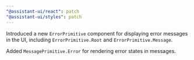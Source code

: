 ```yaml
---
"@assistant-ui/react": patch
"@assistant-ui/styles": patch
---
```


Introduced a new `ErrorPrimitive` component for displaying error messages in the UI, including `ErrorPrimitive.Root` and `ErrorPrimitive.Message`.

Added `MessagePrimitive.Error` for rendering error states in messages.
